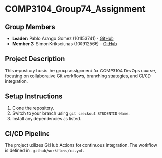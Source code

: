 # COMP3104_Group74_Assignment
## Group Members
- **Leader:** Pablo Arango Gomez (101153741) - [GitHub](https://github.com/Pablineee)
- **Member 2:** Simon Kriksciunas (100912566) - [GitHub](https://github.com/skrik28)
## Project Description
This repository hosts the group assignment for COMP3104 DevOps course, focusing on collaborative Git workflows, branching strategies, and CI/CD integration.
## Setup Instructions
1. Clone the repository.
2. Switch to your branch using `git checkout STUDENTID-Name`.
3. Install any dependencies as listed.
## CI/CD Pipeline
The project utilizes GitHub Actions for continuous integration. The workflow is defined in `.github/workflows/ci.yml`.